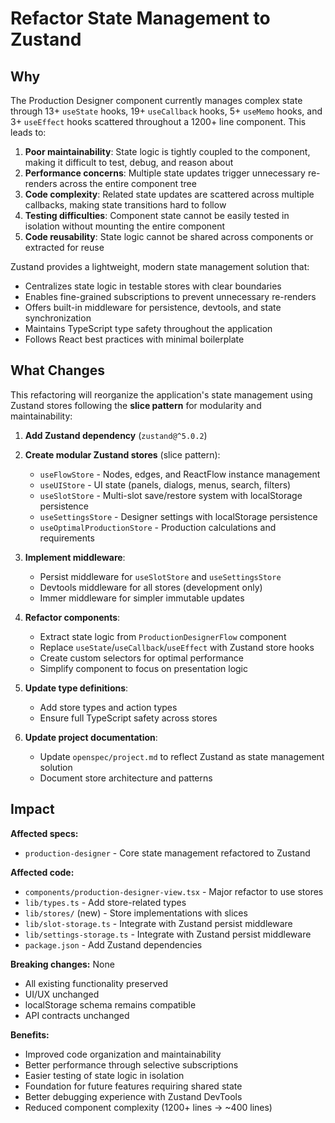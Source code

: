 # Refactor State Management to Zustand

## Why

The Production Designer component currently manages complex state through 13+ `useState` hooks, 19+ `useCallback` hooks, 5+ `useMemo` hooks, and 3+ `useEffect` hooks scattered throughout a 1200+ line component. This leads to:

1. **Poor maintainability**: State logic is tightly coupled to the component, making it difficult to test, debug, and reason about
2. **Performance concerns**: Multiple state updates trigger unnecessary re-renders across the entire component tree
3. **Code complexity**: Related state updates are scattered across multiple callbacks, making state transitions hard to follow
4. **Testing difficulties**: Component state cannot be easily tested in isolation without mounting the entire component
5. **Code reusability**: State logic cannot be shared across components or extracted for reuse

Zustand provides a lightweight, modern state management solution that:
- Centralizes state logic in testable stores with clear boundaries
- Enables fine-grained subscriptions to prevent unnecessary re-renders
- Offers built-in middleware for persistence, devtools, and state synchronization
- Maintains TypeScript type safety throughout the application
- Follows React best practices with minimal boilerplate

## What Changes

This refactoring will reorganize the application's state management using Zustand stores following the **slice pattern** for modularity and maintainability:

1. **Add Zustand dependency** (`zustand@^5.0.2`)

2. **Create modular Zustand stores** (slice pattern):
   - `useFlowStore` - Nodes, edges, and ReactFlow instance management
   - `useUIStore` - UI state (panels, dialogs, menus, search, filters)
   - `useSlotStore` - Multi-slot save/restore system with localStorage persistence
   - `useSettingsStore` - Designer settings with localStorage persistence
   - `useOptimalProductionStore` - Production calculations and requirements

3. **Implement middleware**:
   - Persist middleware for `useSlotStore` and `useSettingsStore`
   - Devtools middleware for all stores (development only)
   - Immer middleware for simpler immutable updates

4. **Refactor components**:
   - Extract state logic from `ProductionDesignerFlow` component
   - Replace `useState`/`useCallback`/`useEffect` with Zustand store hooks
   - Create custom selectors for optimal performance
   - Simplify component to focus on presentation logic

5. **Update type definitions**:
   - Add store types and action types
   - Ensure full TypeScript safety across stores

6. **Update project documentation**:
   - Update `openspec/project.md` to reflect Zustand as state management solution
   - Document store architecture and patterns

## Impact

**Affected specs:**
- `production-designer` - Core state management refactored to Zustand

**Affected code:**
- `components/production-designer-view.tsx` - Major refactor to use stores
- `lib/types.ts` - Add store-related types
- `lib/stores/` (new) - Store implementations with slices
- `lib/slot-storage.ts` - Integrate with Zustand persist middleware
- `lib/settings-storage.ts` - Integrate with Zustand persist middleware
- `package.json` - Add Zustand dependencies

**Breaking changes:** None
- All existing functionality preserved
- UI/UX unchanged
- localStorage schema remains compatible
- API contracts unchanged

**Benefits:**
- Improved code organization and maintainability
- Better performance through selective subscriptions
- Easier testing of state logic in isolation
- Foundation for future features requiring shared state
- Better debugging experience with Zustand DevTools
- Reduced component complexity (1200+ lines → ~400 lines)

